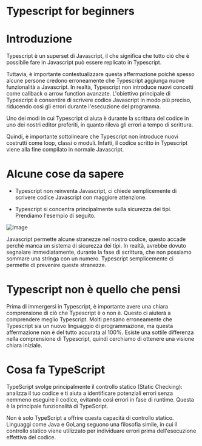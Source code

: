 # Typescript for beginners


# Introduzione 
Typescript è un superset di Javascript, il che significa che tutto ciò che è possibile fare in Javascript può essere replicato in Typescript.

Tuttavia, è importante contestualizzare questa affermazione poichè spesso alcune persone credono erroneamente che Typescript aggiunga nuove funzionalità a Javascript. In realtà, Typescript non introduce nuovi concetti come callback o arrow function avanzate. L'obiettivo principale di Typescript è consentire di scrivere codice Javascript in modo più preciso, riducendo così gli errori durante l'esecuzione del programma.

Uno dei modi in cui Typescript ci aiuta è durante la scrittura del codice in uno dei nostri editor preferiti, in quanto rileva gli errori a tempo di scrittura.

Quindi, è importante sottolineare che Typescript non introduce nuovi costrutti come loop, classi o moduli. Infatti, il codice scritto in Typescript viene alla fine compilato in normale Javascript.


# Alcune cose da sapere

- Typescript non reinventa Javascript, ci chiede semplicemente di scrivere codice Javascript con maggiore attenzione.

- Typescript si concentra principalmente sulla sicurezza dei tipi. Prendiamo l'esempio di seguito.

  
![image](https://github.com/GiovanniCaiazzo01/typescript-for-beginners/assets/75174054/1fb6cdad-467e-46df-92f9-23788849a621)

Javascript permette alcune stranezze nel nostro codice, questo accade perché manca un sistema di sicurezza dei tipi. In realtà, avrebbe dovuto segnalare immediatamente, durante la fase di scrittura, che non possiamo sommare una stringa con un numero. Typescript semplicemente ci permette di prevenire queste stranezze.


# Typescript non è quello che pensi

Prima di immergersi in Typescript, è importante avere una chiara comprensione di ciò che Typescript è o non è. Questo ci aiuterà a comprendere meglio Typescript. Molti pensano erroneamente che Typescript sia un nuovo linguaggio di programmazione, ma questa affermazione non è del tutto accurata al 100%. Esiste una sottile differenza nella comprensione di Typescript, quindi cerchiamo di ottenere una visione chiara iniziale.
# Cosa fa TypeScript

TypeScript svolge principalmente il controllo statico (Static Checking): analizza il tuo codice e ti aiuta a identificare potenziali errori senza nemmeno eseguire il codice, evitando così errori in fase di runtime. Questa è la principale funzionalità di TypeScript.

Non è solo TypeScript a offrire questa capacità di controllo statico. Linguaggi come Java e GoLang seguono una filosofia simile, in cui il controllo statico viene utilizzato per individuare errori prima dell'esecuzione effettiva del codice.
